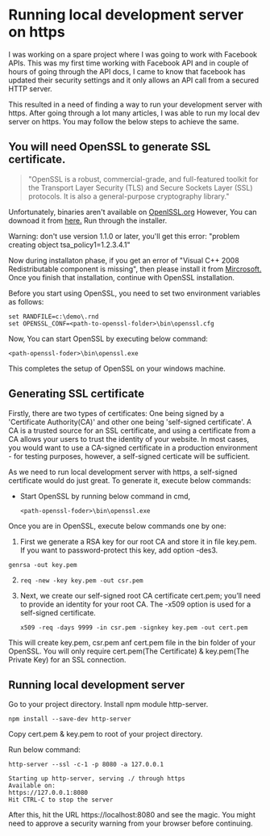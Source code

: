 # Running local development server on https

I was working on a spare project where I was going to work with Facebook APIs. This was my first time working with Facebook API and in couple of hours of going through the API docs, I came to know that facebook has updated their security settings and it only allows an API call from a secured HTTP server. 

This resulted in a need of finding a way to run your development server with https. After going through a lot many articles, I was able to run my local dev server on https. You may follow the below steps to achieve the same.

## You will need OpenSSL to generate SSL certificate.

> "OpenSSL is a robust, commercial-grade, and full-featured toolkit for the Transport Layer Security (TLS) and Secure Sockets Layer (SSL) protocols. It is also a general-purpose cryptography library."

Unfortunately, binaries aren't available on [OpenlSSL.org](https://www.openssl.org/) However, You can downoad it from [here.](http://slproweb.com/products/Win32OpenSSL.html) Run through the installer. 

Warning: don't use version 1.1.0 or later, you'll get this error: "problem creating object tsa_policy1=1.2.3.4.1"

Now during installaton phase, if you get an error of "Visual C++ 2008 Redistributable component is missing", then please install it from [Mircrosoft.](https://www.microsoft.com/en-in/download/details.aspx?id=29) Once you finish that installation, continue with OpenSSL installation.

Before you start using OpenSSL, you need to set two environment variables as follows:
```
set RANDFILE=c:\demo\.rnd
set OPENSSL_CONF=<path-to-openssl-folder>\bin\openssl.cfg 
```
Now, You can start OpenSSL by executing below command:
```
<path-openssl-foder>\bin\openssl.exe 
```

This completes the setup of OpenSSL on your windows machine.

## Generating SSL certificate

Firstly, there are two types of certificates: One being signed by a 'Certificate Authority(CA)' and other one being 'self-signed certificate'. A CA is a trusted source for an SSL certificate, and using a certificate from a CA allows your users to trust the identity of your website. In most cases, you would want to use a CA-signed certificate in a production environment - for testing purposes, however, a self-signed certicate will be sufficient.

As we need to run local development server with https, a self-signed certificate would do just great. To generate it, execute below commands:

- Start OpenSSL by running below command in cmd, 
    ```
    <path-openssl-foder>\bin\openssl.exe
    ```

Once you are in OpenSSL, execute below commands one by one:
1. First we generate a RSA key for our root CA and store it in file key.pem. If you want to password-protect this key, add option -des3.
  ```
  genrsa -out key.pem
  ```
2.
   ```
   req -new -key key.pem -out csr.pem
   ```

3. Next, we create our self-signed root CA certificate cert.pem; you’ll need to provide an identity for your root CA. The -x509 option is used for a self-signed certificate.
   ```
   x509 -req -days 9999 -in csr.pem -signkey key.pem -out cert.pem
   ```

This will create key.pem, csr.pem anf cert.pem file in the bin folder of your OpenSSL. You will only require cert.pem(The Certificate) & key.pem(The Private Key) for an SSL connection.

## Running local development server

Go to your project directory. Install npm module http-server. 
```
npm install --save-dev http-server
```

Copy cert.pem & key.pem to root of your project directory.

Run below command:
```
http-server --ssl -c-1 -p 8080 -a 127.0.0.1

Starting up http-server, serving ./ through https
Available on:
https://127.0.0.1:8080
Hit CTRL-C to stop the server
```
After this, hit the URL https://localhost:8080 and see the magic. You might need to approve a security warning from your browser before continuing.
